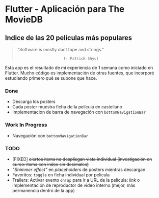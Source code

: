 # Flutter - Aplicación para The MovieDB

## Indice de las 20 películas más populares

> "Software is mostly duct tape and strings."
>
>                          (- Patrick Shyu)

Esta app es el resultado de mi experiencia de 1 semana como iniciado en Flutter. Mucho código es
implementación de otras fuentes, que incorporé estudiando primero qué se supone que hace.

### Done

- Descarga los posters
- Cada poster muestra ficha de la película en castellano
- Implementacion de barra de navegación con `bottomNavigationBar`

### Work In Progress

- Navegación con `bottomNavigationBar`

### TODO

- [FIXED] ~~ciertos items no despliegan vista individual (investigación en curso: items con index
  sin decimales)~~
- _"Shimmer effect"_ en _placeholders_ de posters mientras descargan
- Favoritos: `toggle` en ficha individual por película
- Trailers: Activar evento `onTap` para ir a URL de la película: _link_ o implementación de
  reproductor de video interno (mejor, más permanencia dentro de la app)
